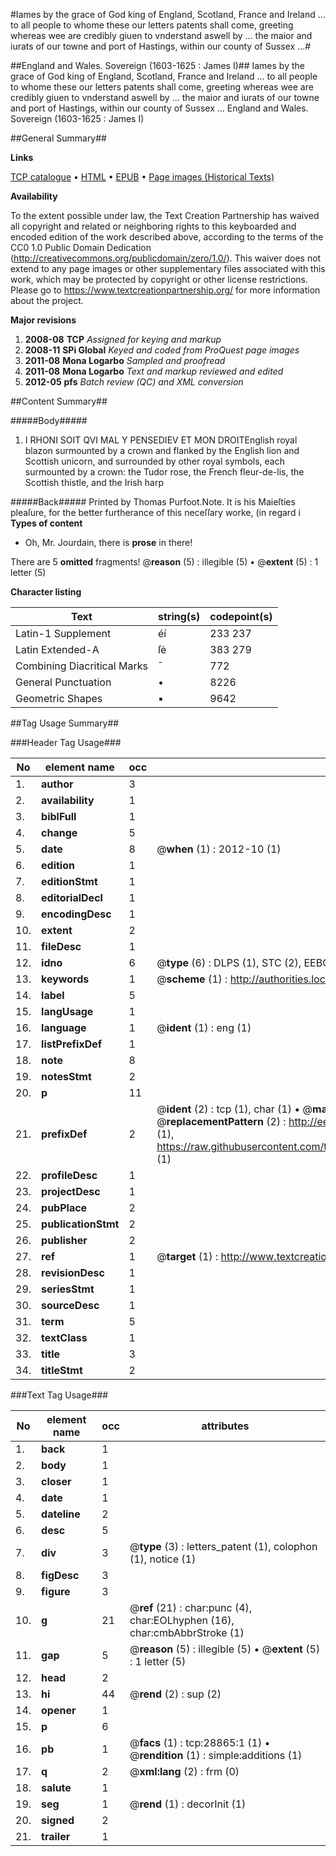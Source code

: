 #Iames by the grace of God king of England, Scotland, France and Ireland ... to all people to whome these our letters patents shall come, greeting whereas wee are credibly giuen to vnderstand aswell by ... the maior and iurats of our towne and port of Hastings, within our county of Sussex ...#

##England and Wales. Sovereign (1603-1625 : James I)##
Iames by the grace of God king of England, Scotland, France and Ireland ... to all people to whome these our letters patents shall come, greeting whereas wee are credibly giuen to vnderstand aswell by ... the maior and iurats of our towne and port of Hastings, within our county of Sussex ...
England and Wales. Sovereign (1603-1625 : James I)

##General Summary##

**Links**

[TCP catalogue](http://www.ota.ox.ac.uk/tcp/)  • 
[HTML](http://tei.it.ox.ac.uk/tcp/Texts-HTML/free/A22/A22228.html)  • 
[EPUB](http://tei.it.ox.ac.uk/tcp/Texts-EPUB/free/A22/A22228.epub) • 
[Page images (Historical Texts)](https://historicaltexts.jisc.ac.uk/eebo-33151012e)

**Availability**

To the extent possible under law, the Text Creation Partnership has waived all copyright and related or neighboring rights to this keyboarded and encoded edition of the work described above, according to the terms of the CC0 1.0 Public Domain Dedication (http://creativecommons.org/publicdomain/zero/1.0/). This waiver does not extend to any page images or other supplementary files associated with this work, which may be protected by copyright or other license restrictions. Please go to https://www.textcreationpartnership.org/ for more information about the project.

**Major revisions**

1. __2008-08__ __TCP__ *Assigned for keying and markup*
1. __2008-11__ __SPi Global__ *Keyed and coded from ProQuest page images*
1. __2011-08__ __Mona Logarbo__ *Sampled and proofread*
1. __2011-08__ __Mona Logarbo__ *Text and markup reviewed and edited*
1. __2012-05__ __pfs__ *Batch review (QC) and XML conversion*

##Content Summary##

#####Body#####

1. I RHONI SOIT QVI MAL Y PENSEDIEV ET MON DROITEnglish royal blazon surmounted by a crown and flanked by the English lion and Scottish unicorn, and surrounded by other royal symbols, each surmounted by a crown: the Tudor rose, the French fleur-de-lis, the Scottish thistle, and the Irish harp

#####Back#####
Printed by Thomas Purfoot.Note. It is his Maieſties pleaſure, for the better furtherance of this neceſſary worke, (in regard i
**Types of content**

  * Oh, Mr. Jourdain, there is **prose** in there!

There are 5 **omitted** fragments! 
 @__reason__ (5) : illegible (5)  •  @__extent__ (5) : 1 letter (5)

**Character listing**


|Text|string(s)|codepoint(s)|
|---|---|---|
|Latin-1 Supplement|éí|233 237|
|Latin Extended-A|ſė|383 279|
|Combining             Diacritical Marks|̄|772|
|General Punctuation|•|8226|
|Geometric Shapes|▪|9642|

##Tag Usage Summary##

###Header Tag Usage###

|No|element name|occ|attributes|
|---|---|---|---|
|1.|__author__|3||
|2.|__availability__|1||
|3.|__biblFull__|1||
|4.|__change__|5||
|5.|__date__|8| @__when__ (1) : 2012-10 (1)|
|6.|__edition__|1||
|7.|__editionStmt__|1||
|8.|__editorialDecl__|1||
|9.|__encodingDesc__|1||
|10.|__extent__|2||
|11.|__fileDesc__|1||
|12.|__idno__|6| @__type__ (6) : DLPS (1), STC (2), EEBO-CITATION (1), OCLC (1), VID (1)|
|13.|__keywords__|1| @__scheme__ (1) : http://authorities.loc.gov/ (1)|
|14.|__label__|5||
|15.|__langUsage__|1||
|16.|__language__|1| @__ident__ (1) : eng (1)|
|17.|__listPrefixDef__|1||
|18.|__note__|8||
|19.|__notesStmt__|2||
|20.|__p__|11||
|21.|__prefixDef__|2| @__ident__ (2) : tcp (1), char (1)  •  @__matchPattern__ (2) : ([0-9\-]+):([0-9IVX]+) (1), (.+) (1)  •  @__replacementPattern__ (2) : http://eebo.chadwyck.com/downloadtiff?vid=$1&page=$2 (1), https://raw.githubusercontent.com/textcreationpartnership/Texts/master/tcpchars.xml#$1 (1)|
|22.|__profileDesc__|1||
|23.|__projectDesc__|1||
|24.|__pubPlace__|2||
|25.|__publicationStmt__|2||
|26.|__publisher__|2||
|27.|__ref__|1| @__target__ (1) : http://www.textcreationpartnership.org/docs/. (1)|
|28.|__revisionDesc__|1||
|29.|__seriesStmt__|1||
|30.|__sourceDesc__|1||
|31.|__term__|5||
|32.|__textClass__|1||
|33.|__title__|3||
|34.|__titleStmt__|2||


###Text Tag Usage###

|No|element name|occ|attributes|
|---|---|---|---|
|1.|__back__|1||
|2.|__body__|1||
|3.|__closer__|1||
|4.|__date__|1||
|5.|__dateline__|2||
|6.|__desc__|5||
|7.|__div__|3| @__type__ (3) : letters_patent (1), colophon (1), notice (1)|
|8.|__figDesc__|3||
|9.|__figure__|3||
|10.|__g__|21| @__ref__ (21) : char:punc (4), char:EOLhyphen (16), char:cmbAbbrStroke (1)|
|11.|__gap__|5| @__reason__ (5) : illegible (5)  •  @__extent__ (5) : 1 letter (5)|
|12.|__head__|2||
|13.|__hi__|44| @__rend__ (2) : sup (2)|
|14.|__opener__|1||
|15.|__p__|6||
|16.|__pb__|1| @__facs__ (1) : tcp:28865:1 (1)  •  @__rendition__ (1) : simple:additions (1)|
|17.|__q__|2| @__xml:lang__ (2) : frm (0)|
|18.|__salute__|1||
|19.|__seg__|1| @__rend__ (1) : decorInit (1)|
|20.|__signed__|2||
|21.|__trailer__|1||
